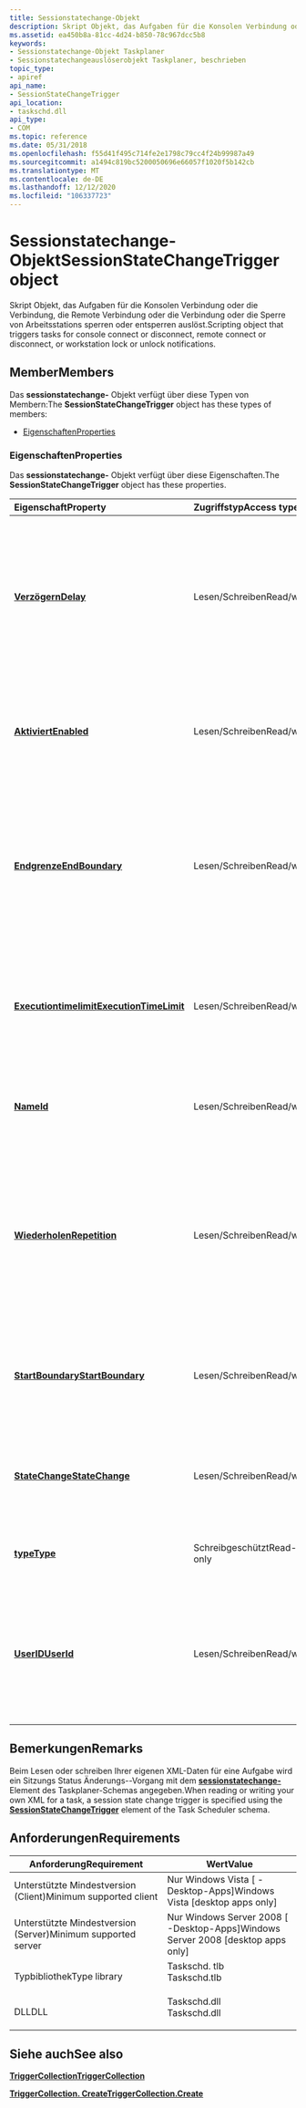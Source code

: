 ```yaml
---
title: Sessionstatechange-Objekt
description: Skript Objekt, das Aufgaben für die Konsolen Verbindung oder die Verbindung, die Remote Verbindung oder die Verbindung oder die Sperre von Arbeitsstations sperren oder entsperren auslöst.
ms.assetid: ea450b8a-81cc-4d24-b850-78c967dcc5b8
keywords:
- Sessionstatechange-Objekt Taskplaner
- Sessionstatechangeauslöserobjekt Taskplaner, beschrieben
topic_type:
- apiref
api_name:
- SessionStateChangeTrigger
api_location:
- taskschd.dll
api_type:
- COM
ms.topic: reference
ms.date: 05/31/2018
ms.openlocfilehash: f55d41f495c714fe2e1798c79cc4f24b99987a49
ms.sourcegitcommit: a1494c819bc5200050696e66057f1020f5b142cb
ms.translationtype: MT
ms.contentlocale: de-DE
ms.lasthandoff: 12/12/2020
ms.locfileid: "106337723"
---
```

# <a name="sessionstatechangetrigger-object"></a><span data-ttu-id="12ed6-105">Sessionstatechange-Objekt</span><span class="sxs-lookup"><span data-stu-id="12ed6-105">SessionStateChangeTrigger object</span></span>

<span data-ttu-id="12ed6-106">Skript Objekt, das Aufgaben für die Konsolen Verbindung oder die Verbindung, die Remote Verbindung oder die Verbindung oder die Sperre von Arbeitsstations sperren oder entsperren auslöst.</span><span class="sxs-lookup"><span data-stu-id="12ed6-106">Scripting object that triggers tasks for console connect or disconnect, remote connect or disconnect, or workstation lock or unlock notifications.</span></span>

## <a name="members"></a><span data-ttu-id="12ed6-107">Member</span><span class="sxs-lookup"><span data-stu-id="12ed6-107">Members</span></span>

<span data-ttu-id="12ed6-108">Das **sessionstatechange-** Objekt verfügt über diese Typen von Membern:</span><span class="sxs-lookup"><span data-stu-id="12ed6-108">The **SessionStateChangeTrigger** object has these types of members:</span></span>

-   [<span data-ttu-id="12ed6-109">Eigenschaften</span><span class="sxs-lookup"><span data-stu-id="12ed6-109">Properties</span></span>](#properties)

### <a name="properties"></a><span data-ttu-id="12ed6-110">Eigenschaften</span><span class="sxs-lookup"><span data-stu-id="12ed6-110">Properties</span></span>

<span data-ttu-id="12ed6-111">Das **sessionstatechange-** Objekt verfügt über diese Eigenschaften.</span><span class="sxs-lookup"><span data-stu-id="12ed6-111">The **SessionStateChangeTrigger** object has these properties.</span></span>



| <span data-ttu-id="12ed6-112">Eigenschaft</span><span class="sxs-lookup"><span data-stu-id="12ed6-112">Property</span></span>                                                                | <span data-ttu-id="12ed6-113">Zugriffstyp</span><span class="sxs-lookup"><span data-stu-id="12ed6-113">Access type</span></span>           | <span data-ttu-id="12ed6-114">BESCHREIBUNG</span><span class="sxs-lookup"><span data-stu-id="12ed6-114">Description</span></span>                                                                                                                                                                                               |
|:------------------------------------------------------------------------|:----------------------|:----------------------------------------------------------------------------------------------------------------------------------------------------------------------------------------------------------|
| [<span data-ttu-id="12ed6-115">**Verzögern**</span><span class="sxs-lookup"><span data-stu-id="12ed6-115">**Delay**</span></span>](sessionstatechangetrigger-delay.md)<br/>             | <span data-ttu-id="12ed6-116">Lesen/Schreiben</span><span class="sxs-lookup"><span data-stu-id="12ed6-116">Read/write</span></span><br/> | <span data-ttu-id="12ed6-117">Ruft einen Wert ab oder legt einen Wert fest, der angibt, wie lange eine Verzögerung stattfindet, bevor eine Aufgabe gestartet wird, nachdem eine Terminal Server-Sitzungs Zustandsänderung erkannt wurde.</span><span class="sxs-lookup"><span data-stu-id="12ed6-117">Gets or sets a value that indicates how long of a delay takes place before a task is started after a Terminal Server session state change is detected.</span></span><br/>                                         |
| [<span data-ttu-id="12ed6-118">**Aktiviert**</span><span class="sxs-lookup"><span data-stu-id="12ed6-118">**Enabled**</span></span>](/windows/desktop/api/taskschd/nf-taskschd-itrigger-get_enabled)<br/>                          | <span data-ttu-id="12ed6-119">Lesen/Schreiben</span><span class="sxs-lookup"><span data-stu-id="12ed6-119">Read/write</span></span><br/> | <span data-ttu-id="12ed6-120">Wird vom- [**Auslöserobjekt**](trigger.md) geerbt.</span><span class="sxs-lookup"><span data-stu-id="12ed6-120">Inherited from the [**Trigger**](trigger.md) object.</span></span> <span data-ttu-id="12ed6-121">Ruft einen booleschen Wert ab, der angibt, ob der-Wert aktiviert ist, oder legt ihn fest.</span><span class="sxs-lookup"><span data-stu-id="12ed6-121">Gets or sets a Boolean value that indicates whether the trigger is enabled.</span></span><br/>                                                              |
| [<span data-ttu-id="12ed6-122">**Endgrenze**</span><span class="sxs-lookup"><span data-stu-id="12ed6-122">**EndBoundary**</span></span>](/windows/desktop/api/taskschd/nf-taskschd-itrigger-get_endboundary)<br/>                  | <span data-ttu-id="12ed6-123">Lesen/Schreiben</span><span class="sxs-lookup"><span data-stu-id="12ed6-123">Read/write</span></span><br/> | <span data-ttu-id="12ed6-124">Wird vom- [**Auslöserobjekt**](trigger.md) geerbt.</span><span class="sxs-lookup"><span data-stu-id="12ed6-124">Inherited from the [**Trigger**](trigger.md) object.</span></span> <span data-ttu-id="12ed6-125">Ruft das Datum und die Uhrzeit der Deaktivierung des Auslösers ab oder legt diese fest.</span><span class="sxs-lookup"><span data-stu-id="12ed6-125">Gets or sets the date and time when the trigger is deactivated.</span></span> <span data-ttu-id="12ed6-126">Der-Vorgang kann die Aufgabe nicht starten, nachdem Sie deaktiviert wurde.</span><span class="sxs-lookup"><span data-stu-id="12ed6-126">The trigger cannot start the task after it is deactivated.</span></span><br/>               |
| [<span data-ttu-id="12ed6-127">**Executiontimelimit**</span><span class="sxs-lookup"><span data-stu-id="12ed6-127">**ExecutionTimeLimit**</span></span>](/windows/desktop/api/taskschd/nf-taskschd-itrigger-get_executiontimelimit)<br/>    | <span data-ttu-id="12ed6-128">Lesen/Schreiben</span><span class="sxs-lookup"><span data-stu-id="12ed6-128">Read/write</span></span><br/> | <span data-ttu-id="12ed6-129">Wird vom- [**Auslöserobjekt**](trigger.md) geerbt.</span><span class="sxs-lookup"><span data-stu-id="12ed6-129">Inherited from the [**Trigger**](trigger.md) object.</span></span> <span data-ttu-id="12ed6-130">Ruft den maximalen Zeitraum ab, in dem der Task vom-Vorgang gestartet werden kann, oder legt diesen fest.</span><span class="sxs-lookup"><span data-stu-id="12ed6-130">Gets or sets the maximum amount of time in which the task can be started by the trigger.</span></span><br/>                                                 |
| [<span data-ttu-id="12ed6-131">**Name**</span><span class="sxs-lookup"><span data-stu-id="12ed6-131">**Id**</span></span>](/windows/desktop/api/taskschd/nf-taskschd-itrigger-get_id)<br/>                                    | <span data-ttu-id="12ed6-132">Lesen/Schreiben</span><span class="sxs-lookup"><span data-stu-id="12ed6-132">Read/write</span></span><br/> | <span data-ttu-id="12ed6-133">Wird vom- [**Auslöserobjekt**](trigger.md) geerbt.</span><span class="sxs-lookup"><span data-stu-id="12ed6-133">Inherited from the [**Trigger**](trigger.md) object.</span></span> <span data-ttu-id="12ed6-134">Ruft den Bezeichner für den-Typ ab oder legt ihn fest.</span><span class="sxs-lookup"><span data-stu-id="12ed6-134">Gets or sets the identifier for the trigger.</span></span><br/>                                                                                             |
| [<span data-ttu-id="12ed6-135">**Wiederholen**</span><span class="sxs-lookup"><span data-stu-id="12ed6-135">**Repetition**</span></span>](/windows/desktop/api/taskschd/nf-taskschd-itrigger-get_repetition)<br/>                    | <span data-ttu-id="12ed6-136">Lesen/Schreiben</span><span class="sxs-lookup"><span data-stu-id="12ed6-136">Read/write</span></span><br/> | <span data-ttu-id="12ed6-137">Wird vom- [**Auslöserobjekt**](trigger.md) geerbt.</span><span class="sxs-lookup"><span data-stu-id="12ed6-137">Inherited from the [**Trigger**](trigger.md) object.</span></span> <span data-ttu-id="12ed6-138">Ruft einen Wert ab, der angibt, wie oft die Aufgabe ausgeführt wird und wie lange das Wiederholungsmuster nach dem Start der Aufgabe wiederholt wird, oder legt diesen Wert fest.</span><span class="sxs-lookup"><span data-stu-id="12ed6-138">Gets or sets a value that indicates how often the task is run and how long the repetition pattern is repeated after the task is started.</span></span><br/> |
| [<span data-ttu-id="12ed6-139">**StartBoundary**</span><span class="sxs-lookup"><span data-stu-id="12ed6-139">**StartBoundary**</span></span>](/windows/desktop/api/taskschd/nf-taskschd-itrigger-get_startboundary)<br/>              | <span data-ttu-id="12ed6-140">Lesen/Schreiben</span><span class="sxs-lookup"><span data-stu-id="12ed6-140">Read/write</span></span><br/> | <span data-ttu-id="12ed6-141">Wird vom- [**Auslöserobjekt**](trigger.md) geerbt.</span><span class="sxs-lookup"><span data-stu-id="12ed6-141">Inherited from the [**Trigger**](trigger.md) object.</span></span> <span data-ttu-id="12ed6-142">Ruft das Datum und die Uhrzeit der Aktivierung des Auslösers ab oder legt diese fest.</span><span class="sxs-lookup"><span data-stu-id="12ed6-142">Gets or sets the date and time when the trigger is activated.</span></span><br/>                                                                            |
| [<span data-ttu-id="12ed6-143">**StateChange**</span><span class="sxs-lookup"><span data-stu-id="12ed6-143">**StateChange**</span></span>](sessionstatechangetrigger-statechange.md)<br/> | <span data-ttu-id="12ed6-144">Lesen/Schreiben</span><span class="sxs-lookup"><span data-stu-id="12ed6-144">Read/write</span></span><br/> | <span data-ttu-id="12ed6-145">Ruft die Art der Sitzungs Änderung für Terminal Server ab, die einen Task Start auslöst, oder legt Sie fest.</span><span class="sxs-lookup"><span data-stu-id="12ed6-145">Gets or sets the kind of Terminal Server session change that would trigger a task launch.</span></span><br/>                                                                                                      |
| [<span data-ttu-id="12ed6-146">**type**</span><span class="sxs-lookup"><span data-stu-id="12ed6-146">**Type**</span></span>](/windows/desktop/api/taskschd/nf-taskschd-itrigger-get_type)<br/>                                | <span data-ttu-id="12ed6-147">Schreibgeschützt</span><span class="sxs-lookup"><span data-stu-id="12ed6-147">Read-only</span></span><br/>  | <span data-ttu-id="12ed6-148">Wird vom- [**Auslöserobjekt**](trigger.md) geerbt.</span><span class="sxs-lookup"><span data-stu-id="12ed6-148">Inherited from the [**Trigger**](trigger.md) object.</span></span> <span data-ttu-id="12ed6-149">Ruft den Typ des Auslösers ab.</span><span class="sxs-lookup"><span data-stu-id="12ed6-149">Gets the type of the trigger.</span></span><br/>                                                                                                            |
| [<span data-ttu-id="12ed6-150">**UserID**</span><span class="sxs-lookup"><span data-stu-id="12ed6-150">**UserId**</span></span>](sessionstatechangetrigger-userid.md)<br/>           | <span data-ttu-id="12ed6-151">Lesen/Schreiben</span><span class="sxs-lookup"><span data-stu-id="12ed6-151">Read/write</span></span><br/> | <span data-ttu-id="12ed6-152">Ruft den Benutzer für die Terminal Server Sitzung ab oder legt ihn fest.</span><span class="sxs-lookup"><span data-stu-id="12ed6-152">Gets or sets the user for the Terminal Server session.</span></span> <span data-ttu-id="12ed6-153">Wenn eine Sitzungs Zustandsänderung für diesen Benutzer erkannt wird, wird eine Aufgabe gestartet.</span><span class="sxs-lookup"><span data-stu-id="12ed6-153">When a session state change is detected for this user, a task is started.</span></span><br/>                                                               |



 

## <a name="remarks"></a><span data-ttu-id="12ed6-154">Bemerkungen</span><span class="sxs-lookup"><span data-stu-id="12ed6-154">Remarks</span></span>

<span data-ttu-id="12ed6-155">Beim Lesen oder schreiben Ihrer eigenen XML-Daten für eine Aufgabe wird ein Sitzungs Status Änderungs--Vorgang mit dem [**sessionstatechange-**](taskschedulerschema-sessionstatechangetrigger-triggergroup-element.md) Element des Taskplaner-Schemas angegeben.</span><span class="sxs-lookup"><span data-stu-id="12ed6-155">When reading or writing your own XML for a task, a session state change trigger is specified using the [**SessionStateChangeTrigger**](taskschedulerschema-sessionstatechangetrigger-triggergroup-element.md) element of the Task Scheduler schema.</span></span>

## <a name="requirements"></a><span data-ttu-id="12ed6-156">Anforderungen</span><span class="sxs-lookup"><span data-stu-id="12ed6-156">Requirements</span></span>



| <span data-ttu-id="12ed6-157">Anforderung</span><span class="sxs-lookup"><span data-stu-id="12ed6-157">Requirement</span></span> | <span data-ttu-id="12ed6-158">Wert</span><span class="sxs-lookup"><span data-stu-id="12ed6-158">Value</span></span> |
|-------------------------------------|-----------------------------------------------------------------------------------------|
| <span data-ttu-id="12ed6-159">Unterstützte Mindestversion (Client)</span><span class="sxs-lookup"><span data-stu-id="12ed6-159">Minimum supported client</span></span><br/> | <span data-ttu-id="12ed6-160">Nur Windows Vista \[ -Desktop-Apps\]</span><span class="sxs-lookup"><span data-stu-id="12ed6-160">Windows Vista \[desktop apps only\]</span></span><br/>                                          |
| <span data-ttu-id="12ed6-161">Unterstützte Mindestversion (Server)</span><span class="sxs-lookup"><span data-stu-id="12ed6-161">Minimum supported server</span></span><br/> | <span data-ttu-id="12ed6-162">Nur Windows Server 2008 \[ -Desktop-Apps\]</span><span class="sxs-lookup"><span data-stu-id="12ed6-162">Windows Server 2008 \[desktop apps only\]</span></span><br/>                                    |
| <span data-ttu-id="12ed6-163">Typbibliothek</span><span class="sxs-lookup"><span data-stu-id="12ed6-163">Type library</span></span><br/>             | <dl> <span data-ttu-id="12ed6-164"><dt>Taskschd. tlb</dt></span><span class="sxs-lookup"><span data-stu-id="12ed6-164"><dt>Taskschd.tlb</dt></span></span> </dl> |
| <span data-ttu-id="12ed6-165">DLL</span><span class="sxs-lookup"><span data-stu-id="12ed6-165">DLL</span></span><br/>                      | <dl> <span data-ttu-id="12ed6-166"><dt>Taskschd.dll</dt></span><span class="sxs-lookup"><span data-stu-id="12ed6-166"><dt>Taskschd.dll</dt></span></span> </dl> |



## <a name="see-also"></a><span data-ttu-id="12ed6-167">Siehe auch</span><span class="sxs-lookup"><span data-stu-id="12ed6-167">See also</span></span>

<dl> <dt>

[<span data-ttu-id="12ed6-168">**TriggerCollection**</span><span class="sxs-lookup"><span data-stu-id="12ed6-168">**TriggerCollection**</span></span>](triggercollection.md)
</dt> <dt>

[<span data-ttu-id="12ed6-169">**TriggerCollection. Create**</span><span class="sxs-lookup"><span data-stu-id="12ed6-169">**TriggerCollection.Create**</span></span>](triggercollection-create.md)
</dt> </dl>

 

 





